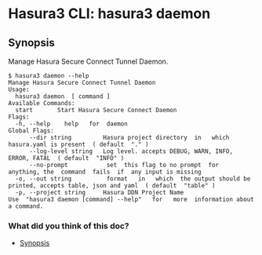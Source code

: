 # Hasura3 CLI: hasura3 daemon

## Synopsis​

Manage Hasura Secure Connect Tunnel Daemon.

```
$ hasura3 daemon --help
Manage Hasura Secure Connect Tunnel Daemon
Usage:
  hasura3 daemon  [ command ]
Available Commands:
  start       Start Hasura Secure Connect Daemon
Flags:
  -h, --help    help   for  daemon
Global Flags:
      --dir string         Hasura project directory  in   which  hasura.yaml is present  ( default  "." )
      --log-level string   Log level. accepts DEBUG, WARN, INFO, ERROR, FATAL  ( default  "INFO" )
      --no-prompt           set  this flag to no prompt  for  anything, the  command  fails  if  any input is missing
  -o, --out string          format   in   which  the output should be printed, accepts table, json and yaml  ( default  "table" )
  -p, --project string     Hasura DDN Project Name
Use  "hasura3 daemon [command] --help"   for   more  information about a command.
```

### What did you think of this doc?

- [ Synopsis ](https://hasura.io/docs/3.0/cli/commands/daemon/#synopsis)

